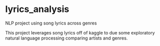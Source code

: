 # lyrics_analysis
NLP project using song lyrics across genres

This project leverages song lyrics off of kaggle to due some exploratory natural language processing comparing artists and genres.
